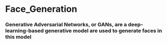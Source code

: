 # Face_Generation

### Generative Adversarial Networks, or GANs, are a deep-learning-based generative model are used to generate faces in this model
